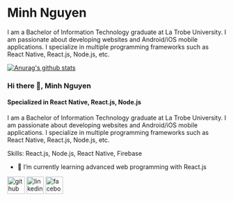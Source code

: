 # Minh Nguyen
I am a Bachelor of Information Technology graduate at La Trobe University. I am passionate about developing websites and Android/iOS mobile applications. I specialize in multiple programming frameworks such as React Native, React.js, Node.js, etc.

[![Anurag's github stats](https://github-readme-stats.vercel.app/api?username=PhuocHoangMinhNguyen)](https://github.com/anuraghazra/github-readme-stats)

### Hi there 👋, Minh Nguyen
#### Specialized in React Native, React.js, Node.js
I am a Bachelor of Information Technology graduate at La Trobe University. I am passionate about developing websites and Android/iOS mobile applications. I specialize in multiple programming frameworks such as React Native, React.js, Node.js, etc.

Skills: React.js, Node.js, React Native, Firebase

- 🌱 I’m currently learning advanced web programming with React.js 


[<img src='https://cdn.jsdelivr.net/npm/simple-icons@3.0.1/icons/github.svg' alt='github' height='40'>](https://github.com/PhuocHoangMinhNguyen)  [<img src='https://cdn.jsdelivr.net/npm/simple-icons@3.0.1/icons/linkedin.svg' alt='linkedin' height='40'>](https://www.linkedin.com/in/phuoc-hoang-minh-nguyen/)  [<img src='https://cdn.jsdelivr.net/npm/simple-icons@3.0.1/icons/facebook.svg' alt='facebook' height='40'>](https://www.facebook.com/NguyenPhuocHoangMinh)  


